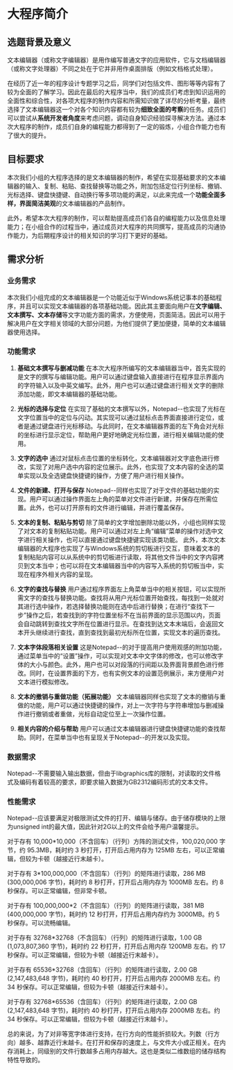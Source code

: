 # 大程序简介

## 选题背景及意义

文本编辑器（或称文字编辑器）是用作编写普通文字的应用软件，它与文档编辑器（或称文字处理器）不同之处在于它并非用作桌面排版（例如文档格式处理）。

在经历了近一年的程序设计专题学习之后，同学们对包括文件、图形等等内容有了较为全面的了解学习。因此在最后的大程序当中，我们的成员们考虑到知识运用的全面性和综合性，对各项大程序的制作内容和所需知识做了详尽的分析考量，最终选择了文本编辑器这一个对各个知识内容都有较为**细致全面的考察**的任务。成员们可以尝试从**系统开发者角度**来考虑问题，调动自身知识经验探寻解决方法。通过本次大程序的制作，成员们自身的编程能力都得到了一定的锻炼，小组合作能力也有了很大的提升。

## 目标要求

本次我们小组的大程序选择的是文本编辑器的制作，希望在实现基础要求的文本编辑器的输入、复制、粘贴、查找替换等功能之外，附加包括定位行列坐标、撤销、光标选择、键盘快捷键、自动换行等多项功能的满足，以此来完成一个**功能全面多样，界面简洁美观**的文本编辑器的产品制作。

此外，希望本次大程序的制作，可以帮助提高成员们各自的编程能力以及信息处理能力；在小组合作的过程当中，通过成员对大程序的共同撰写，提高成员的沟通协作能力，为后期程序设计的相关知识的学习打下更好的基础。

## 需求分析

### 业务需求
本次我们小组完成的文本编辑器是一个功能近似于Windows系统记事本的基础程序，并且可以实现文本编辑器的各项基础功能。因此其主要面向用户在**文字编辑、文本撰写、文本存储**等文字功能方面的需求，方便使用，页面简洁。因此可以用于解决用户在文字相关领域的大部分问题，为他们提供了更加便捷，简单的文本编辑器使用选择。

### 功能需求

1.	**基础文本撰写与删减功能**
在本次大程序所编写的文本编辑器当中，首先实现的是文字的撰写与编辑功能。用户可以通过键盘输入直接进行在程序显示界面内的字符输入以及中英文编写。此外，用户也可以通过键盘进行相关文字的删除添加功能，即文本编辑器的基础功能。

2.	**光标的选择与定位**
在实现了基础的文本撰写以外，Notepad--也实现了光标在文字位置当中的定位与闪动。其实现可以通过鼠标点击界面直接进行定位，或者是通过键盘进行光标移动。与此同时，在文本编辑器界面的左下角会对光标的坐标进行显示定位，帮助用户更好地确定光标位置，进行相关编辑功能的使用。

3.	**文字的选中**
通过对鼠标点击位置的坐标转化，文本编辑器对文字底色进行修改，实现了对用户选中内容的定位展示。此外，也实现了文本内容的全选的菜单实现以及全选键盘快捷键的操作，方便了用户进行相关操作。

4.	**文件的新建、打开与保存**
Notepad--同样也实现了对于文件的基础功能的实现。用户可以通过操作界面左上角的菜单对文件进行新建，并保存在所需位置。此外，也可以打开原有的文件进行编辑，并进行覆盖保存。

5.	**文本的复制、粘贴与剪切**
除了简单的文字增加删除功能以外，小组也同样实现了对文本的复制粘贴功能。用户可以通过对左上角“编辑”菜单的操作对选中文字进行相关操作，也可以直接通过键盘快捷键实现该类功能。
此外，本次文本编辑器的大程序也实现了与Windows系统的剪切板进行交互，意味着文本的复制粘贴内容可以从系统中的剪切板进行读取，将其他文件当中的文字内容拷贝到文本当中；也可以将在文本编辑器当中的内容写入系统的剪切板当中，实现在程序外相关内容的呈现。

6.	**文字的查找与替换**
用户通过程序界面左上角菜单当中的相关按钮，可以实现所需文字的查找与替换功能。查找将从用户光标位置开始查找，每找到一处就对其进行选中操作，若选择替换功能则在选中后进行替换；在进行“查找下一步”操作之后，若查找到的字符位置坐标不在当前界面的显示范围以内，页面会自动跳转到查找文字所在位置进行显示。在查找到达文本末端后，会返回文本开头继续进行查找，直到查找到最初光标所在位置，实现文本的遍历查找。

7.	**文本字体段落相关设置**
这是Notepad--的对于提高用户使用观感的附加功能，通过菜单当中的“设置”操作，可以实现对文本中文字体的修改，也可以修改字体的大小与颜色。此外，用户也可以对段落的行间距以及界面背景颜色进行修改。同时，在设置界面的下方，也有实例文本的设置范例展示，来方便用户对文本进行模拟修改。

8.	**文本的撤销与重做功能（拓展功能）**
文本编辑器同样也实现了文本的撤销与重做的功能，用户可以通过快捷键的操作，对上一次字符与字符串增加与删减操作进行撤销或者重做，光标自动定位至上一次操作位置。

9.	**相关内容的介绍与帮助**
用户可以通过文本编辑器进行键盘快捷键功能的查找帮助。同时，在菜单当中也有呈现关于Notepad--的开发以及实现。

### 数据需求
Notepad--不需要输入输出数据，但由于libgraphics库的限制，对读取的文件格式及编码有着较高的要求，即要求输入数据为GB2312编码形式的文本文件。

### 性能需求

Notepad--应该要满足对极限测试文件的打开、编辑与储存。由于储存模块的上限为unsigned int的最大值，因此针对2G以上的文件会给予用户温馨提示。

对于存有 10,000\*10,000（不含回车）（行列）方阵的测试文件，100,020,000 字节，约 95.3MB，耗时约 3 秒打开，打开后占用内存为 125MB 左右，可以正常编辑，但较为卡顿（越接近行末越卡）。

对于存有 3\*100,000,000（不含回车）（行列）的矩阵进行读取，286 MB (300,000,006 字节)，耗时约 8 秒打开，打开后占用内存为 1000MB 左右。约 8 秒保存。可以正常编辑，但非常卡顿。

对于存有 100,000,000\*2（不含回车）（行列）的矩阵进行读取，381 MB (400,000,000 字节)，耗时约 12 秒打开，打开后占用内存约为 3000MB。约 5 秒保存。可以流畅编辑。

对于存有 32768\*32768（不含回车）（行列）的矩阵进行读取，1.00 GB (1,073,807,360 字节)，耗时约 22 秒打开，打开后占用内存 1200MB 左右。约 17 秒保存。可以正常编辑，但较为卡顿（越接近行末越卡）。

对于存有 65536\*32768（含回车）（行列）的矩阵进行读取，2.00 GB (2,147,483,648 字节)，耗时约 40 秒打开，打开后占用内存 2000MB 左右。约 34 秒保存。可以正常编辑，但较为卡顿（越接近行末越卡）。

对于存有 32768\*65536（含回车）（行列）的矩阵进行读取，2.00 GB (2,147,483,648 字节)，耗时约 40 秒打开，打开后占用内存 2000MB 左右。约 34 秒保存。可以正常编辑，但较为卡顿（越接近行末越卡）。

总的来说，为了对非等宽字体进行支持，在行方向的性能折损较大。列数（行方向）越多、越靠近行末越卡。在打开和保存的速度上，与文件大小成正相关。在内存消耗上，同级别的文件行数越多占用内存越大。这也是类似二维数组的储存结构特性导致的。
